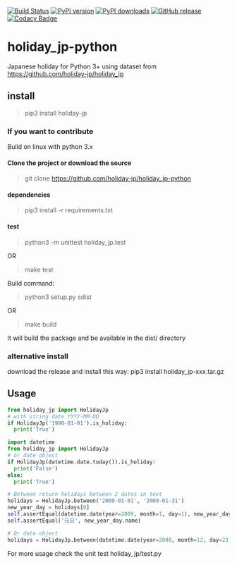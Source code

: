[![Build Status](https://travis-ci.org/LUXEYS/holiday_jp-python.svg?branch=master)](https://travis-ci.org/LUXEYS/holiday_jp-python)
 [![PyPI version](https://img.shields.io/pypi/v/holiday-jp.svg)](https://pypi.org/project/holiday-jp/)
 [![PyPI downloads](https://img.shields.io/pypi/dm/holiday-jp.svg)](https://pypi.org/project/holiday-jp/)
 [![GitHub release](https://img.shields.io/github/release/LUXEYS/holiday_jp-python.svg)](https://github.com/LUXEYS/holiday_jp-python/releases)
[![Codacy Badge](https://api.codacy.com/project/badge/Grade/62a2d65ded034d8d8b3155ab9cb28e78)](https://www.codacy.com/manual/gabriel-tessier/holiday_jp-python?utm_source=github.com&amp;utm_medium=referral&amp;utm_content=LUXEYS/holiday_jp-python&amp;utm_campaign=Badge_Grade)

# holiday_jp-python

Japanese holiday for Python 3+
using dataset from https://github.com/holiday-jp/holiday_jp

## install

> pip3 install holiday-jp

### If you want to contribute
Build on linux with python 3.x

#### Clone the project or download the source
> git clone https://github.com/holiday-jp/holiday_jp-python

#### dependencies
> pip3 install -r requirements.txt

#### test
> python3 -m unittest holiday_jp.test

OR

> make test

Build command:
> python3 setup.py sdist

OR

> make build

It will build the package and be available in the dist/ directory

### alternative install

download the release and install this way:
pip3 install holiday_jp-xxx.tar.gz

## Usage

```python
from holiday_jp import HolidayJp
# with string date YYYY-MM-DD
if HolidayJp('1990-01-01').is_holiday:
  print('True')

import datetime
from holiday_jp import HolidayJp
# or date object
if HolidayJp(datetime.date.today()).is_holiday:
  print('False')
else:
  print('True')

# Between return holidays between 2 dates in text
holidays = HolidayJp.between('2009-01-01', '2009-01-31')
new_year_day = holidays[0]
self.assertEqual(datetime.date(year=2009, month=1, day=1), new_year_day.date_obj)
self.assertEqual('元日', new_year_day.name)

# Or date object
holidays = HolidayJp.between(datetime.date(year=2008, month=12, day=23), datetime.date(year=2009, month=1, day=12))
```

For more usage check the unit test holiday_jp/test.py
